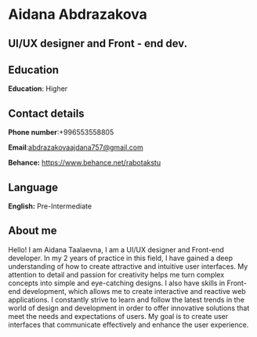 # **Aidana** **Abdrazakova**

## **UI/UX designer and Front - end dev.**

## **Education**
**Education**: Higher

## **Contact details**
**Phone number**:+996553558805

**Email**:abdrazakovaajdana757@gmail.com

**Behance:** https://www.behance.net/rabotakstu

## **Language**
**English:** Pre-Intermediate

## **About me**
Hello! I am Aidana Taalaevna, I am a UI/UX designer and Front-end developer. In my 2 years of practice in this field, I have gained a deep understanding of how to create attractive and intuitive user interfaces. My attention to detail and passion for creativity helps me turn complex concepts into simple and eye-catching designs. I also have skills in Front-end development, which allows me to create interactive and reactive web applications. I constantly strive to learn and follow the latest trends in the world of design and development in order to offer innovative solutions that meet the needs and expectations of users. My goal is to create user interfaces that communicate effectively and enhance the user experience.
